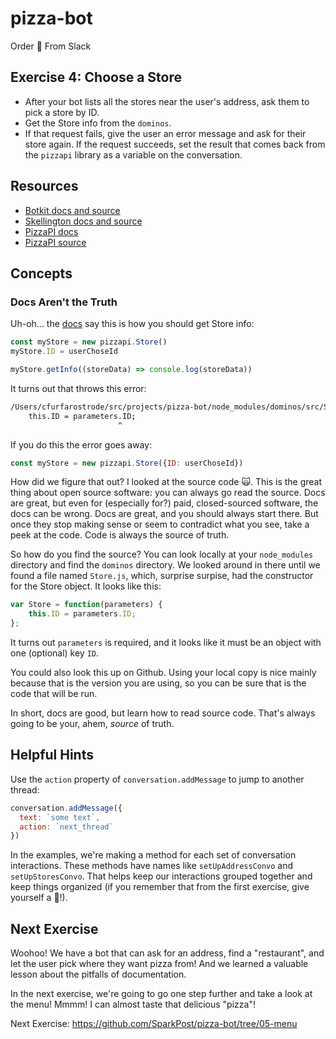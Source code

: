 # pizza-bot
Order :pizza: From Slack

## Exercise 4: Choose a Store
* After your bot lists all the stores near the user's address, ask them to pick a store by ID.
* Get the Store info from the `dominos`.
* If that request fails, give the user an error message and ask for their store again.
If the request succeeds, set the result that comes back from the `pizzapi` library as a variable on the conversation.

## Resources

* [Botkit docs and source](https://github.com/howdyai/botkit)
* [Skellington docs and source](https://github.com/Skellington-Closet/skellington)
* [PizzaPI docs](http://riaevangelist.github.io/node-dominos-pizza-api/)
* [PizzaPI source](http://riaevangelist.github.io/node-dominos-pizza-api)

## Concepts

### Docs Aren't the Truth

Uh-oh... the [docs](http://riaevangelist.github.io/node-dominos-pizza-api/) say this is how you should get Store info:

```js
const myStore = new pizzapi.Store()
myStore.ID = userChoseId

myStore.getInfo((storeData) => console.log(storeData))
```

It turns out that throws this error:
```bash
/Users/cfurfarostrode/src/projects/pizza-bot/node_modules/dominos/src/Store.js:7
    this.ID = parameters.ID;
                        ^
```

If you do this the error goes away:
```js
const myStore = new pizzapi.Store({ID: userChoseId})
```

How did we figure that out? I looked at the source code :scream_cat:. This is the great thing
about open source software: you can always go read the source. Docs are great, but even for (especially for?) paid, closed-sourced
software, the docs can be wrong. Docs are great, and you should always start there. But once they stop making sense or seem
to contradict what you see, take a peek at the code. Code is always the source of truth.

So how do you find the source? You can look locally at your `node_modules` directory and find the `dominos` directory.
We looked around in there until we found a file named `Store.js`, which, surprise surpise, had the constructor for the Store object.
It looks like this:

```js
var Store = function(parameters) {
    this.ID = parameters.ID;
};
```

It turns out `parameters` is required, and it looks like it must be an object with one (optional) key `ID`.

You could also look this up on Github. Using your local copy is nice mainly because that is the version you are using,
so you can be sure that is the code that will be run.

In short, docs are good, but learn how to read source code. That's always going to be your, ahem, *source* of truth.


## Helpful Hints

Use the `action` property of `conversation.addMessage` to jump to another thread:

```js
conversation.addMessage({
  text: `some text`,
  action: `next_thread`
})
```

In the examples, we're making a method for each set of conversation interactions. These methods
have names like `setUpAddressConvo` and `setUpStoresConvo`. That helps keep our interactions grouped
together and keep things organized (if you remember that from the first exercise, give yourself a :star2:!).

## Next Exercise

Woohoo! We have a bot that can ask for an address, find a "restaurant", and let the user pick where they want pizza from!
And we learned a valuable lesson about the pitfalls of documentation.

In the next exercise, we're going to go one step further and take a look at the menu! Mmmm! I can almost taste that delicious "pizza"!

Next Exercise: https://github.com/SparkPost/pizza-bot/tree/05-menu

